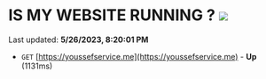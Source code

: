 # IS MY WEBSITE RUNNING ? [![](https://img.shields.io/static/v1?label=Sponsor&message=%E2%9D%A4&logo=GitHub&color=%23fe8e86)](https://github.com/sponsors/<username>)

Last updated: **5/26/2023, 8:20:01 PM**

- `GET` [https://youssefservice.me](https://youssefservice.me) - **Up** (1131ms)
